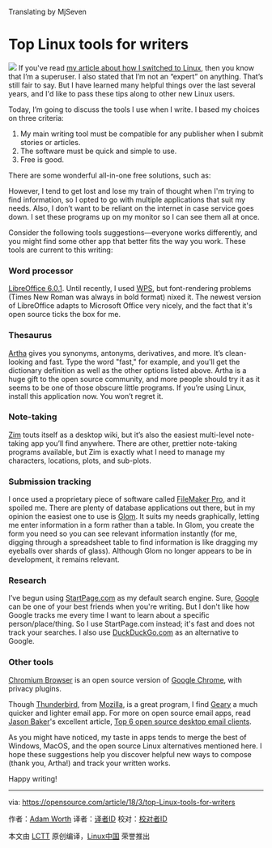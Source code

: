 Translating by MjSeven


Top Linux tools for writers
======

![](https://opensource.com/sites/default/files/styles/image-full-size/public/lead-images/EDUCATION_pencils.png?itok=U2FwL2LA)
If you've read [my article about how I switched to Linux][1], then you know that I’m a superuser. I also stated that I’m not an “expert” on anything. That’s still fair to say. But I have learned many helpful things over the last several years, and I'd like to pass these tips along to other new Linux users.

Today, I’m going to discuss the tools I use when I write. I based my choices on three criteria:

  1. My main writing tool must be compatible for any publisher when I submit stories or articles.
  2. The software must be quick and simple to use.
  3. Free is good.



There are some wonderful all-in-one free solutions, such as:

However, I tend to get lost and lose my train of thought when I'm trying to find information, so I opted to go with multiple applications that suit my needs. Also, I don’t want to be reliant on the internet in case service goes down. I set these programs up on my monitor so I can see them all at once.

Consider the following tools suggestions—everyone works differently, and you might find some other app that better fits the way you work. These tools are current to this writing:

### Word processor

[LibreOffice 6.0.1][2]. Until recently, I used [WPS][3], but font-rendering problems (Times New Roman was always in bold format) nixed it. The newest version of LibreOffice adapts to Microsoft Office very nicely, and the fact that it's open source ticks the box for me.

### Thesaurus

[Artha][4] gives you synonyms, antonyms, derivatives, and more. It’s clean-looking and fast. Type the word "fast," for example, and you'll get the dictionary definition as well as the other options listed above. Artha is a huge gift to the open source community, and more people should try it as it seems to be one of those obscure little programs. If you’re using Linux, install this application now. You won’t regret it.

### Note-taking

[Zim][5] touts itself as a desktop wiki, but it’s also the easiest multi-level note-taking app you’ll find anywhere. There are other, prettier note-taking programs available, but Zim is exactly what I need to manage my characters, locations, plots, and sub-plots.

### Submission tracking

I once used a proprietary piece of software called [FileMaker Pro][6], and it spoiled me. There are plenty of database applications out there, but in my opinion the easiest one to use is [Glom][7]. It suits my needs graphically, letting me enter information in a form rather than a table. In Glom, you create the form you need so you can see relevant information instantly (for me, digging through a spreadsheet table to find information is like dragging my eyeballs over shards of glass). Although Glom no longer appears to be in development, it remains relevant.

### Research

I’ve begun using [StartPage.com][8] as my default search engine. Sure, [Google][9] can be one of your best friends when you're writing. But I don't like how Google tracks me every time I want to learn about a specific person/place/thing. So I use StartPage.com instead; it's fast and does not track your searches. I also use [DuckDuckGo.com][10] as an alternative to Google.

### Other tools

[Chromium Browser][11] is an open source version of [Google Chrome][12], with privacy plugins.

Though [Thunderbird][13], from [Mozilla][14], is a great program, I find [Geary][15] a much quicker and lighter email app. For more on open source email apps, read [Jason Baker][16]'s excellent article, [Top 6 open source desktop email clients][17].

As you might have noticed, my taste in apps tends to merge the best of Windows, MacOS, and the open source Linux alternatives mentioned here. I hope these suggestions help you discover helpful new ways to compose (thank you, Artha!) and track your written works.

Happy writing!

--------------------------------------------------------------------------------

via: https://opensource.com/article/18/3/top-Linux-tools-for-writers

作者：[Adam Worth][a]
译者：[译者ID](https://github.com/译者ID)
校对：[校对者ID](https://github.com/校对者ID)

本文由 [LCTT](https://github.com/LCTT/TranslateProject) 原创编译，[Linux中国](https://linux.cn/) 荣誉推出

[a]:https://opensource.com/users/adamworth
[1]:https://opensource.com/article/18/2/my-linux-story-Antergos
[2]:https://www.libreoffice.org/
[3]:http://wps-community.org/
[4]:https://sourceforge.net/projects/artha/
[5]:http://zim-wiki.org/
[6]:http://www.filemaker.com/
[7]:https://www.glom.org/
[8]:https://www.startpage.com/
[9]:https://www.google.com/
[10]:https://duckduckgo.com/
[11]:https://www.chromium.org/
[12]:https://www.google.com/chrome/
[13]:https://www.mozilla.org/en-US/thunderbird/
[14]:https://www.mozilla.org/en-US/
[15]:https://wiki.gnome.org/Apps/Geary
[16]:https://opensource.com/users/jason-baker
[17]:https://opensource.com/business/18/1/desktop-email-clients

